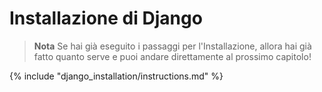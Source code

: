 # Installazione di Django

> **Nota** Se hai già eseguito i passaggi per l'Installazione, allora hai già fatto quanto serve e puoi andare direttamente al prossimo capitolo!

{% include "django_installation/instructions.md" %}